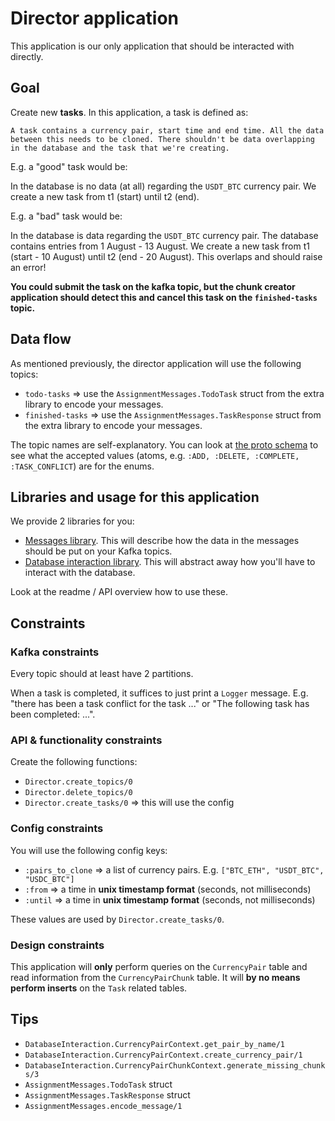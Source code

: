# Director application

This application is our only application that should be interacted with directly.

## Goal

Create new __tasks__. In this application, a task is defined as:

```text
A task contains a currency pair, start time and end time. All the data between this needs to be cloned. There shouldn't be data overlapping in the database and the task that we're creating.
```

E.g. a "good" task would be:

In the database is no data (at all) regarding the `USDT_BTC` currency pair. We create a new task from t1 (start) until t2 (end).

E.g. a "bad" task would be:

In the database is data regarding the `USDT_BTC` currency pair. The database contains entries from 1 August - 13 August. We create a new task from t1 (start - 10 August) until t2 (end - 20 August). This overlaps and should raise an error!

__You could submit the task on the kafka topic, but the chunk creator application should detect this and cancel this task on the `finished-tasks` topic.__

## Data flow

As mentioned previously, the director application will use the following topics:

* `todo-tasks` => use the `AssignmentMessages.TodoTask` struct from the extra library to encode your messages.
* `finished-tasks` => use the `AssignmentMessages.TaskResponse` struct from the extra library to encode your messages.

The topic names are self-explanatory. You can look at [the proto schema](https://github.com/distributed-applications-2021/assignment-messages/blob/main/protobuf_schemas.proto) to see what the accepted values (atoms, e.g. `:ADD, :DELETE, :COMPLETE, :TASK_CONFLICT`) are for the enums.

## Libraries and usage for this application

We provide 2 libraries for you:

* [Messages library](https://github.com/distributed-applications-2021/assignment-messages). This will describe how the data in the messages should be put on your Kafka topics.
* [Database interaction library](https://github.com/distributed-applications-2021/assignment-database-interaction). This will abstract away how you'll have to interact with the database.

Look at the readme / API overview how to use these.

## Constraints

### Kafka constraints

Every topic should at least have 2 partitions.

When a task is completed, it suffices to just print a `Logger` message. E.g. "there has been a task conflict for the task ..." or "The following task has been completed: ...".

### API & functionality constraints

Create the following functions:

* `Director.create_topics/0`
* `Director.delete_topics/0`
* `Director.create_tasks/0` => this will use the config

### Config constraints

You will use the following config keys:

* `:pairs_to_clone` => a list of currency pairs. E.g. `["BTC_ETH", "USDT_BTC", "USDC_BTC"]`
* `:from` => a time in __unix timestamp format__ (seconds, not milliseconds)
* `:until` => a time in __unix timestamp format__ (seconds, not milliseconds)

These values are used by `Director.create_tasks/0`.

### Design constraints

This application will __only__ perform queries on the `CurrencyPair` table and read information from the `CurrencyPairChunk` table. It will __by no means perform inserts__ on the `Task` related tables.

## Tips

* `DatabaseInteraction.CurrencyPairContext.get_pair_by_name/1`
* `DatabaseInteraction.CurrencyPairContext.create_currency_pair/1`
* `DatabaseInteraction.CurrencyPairChunkContext.generate_missing_chunks/3`
* `AssignmentMessages.TodoTask` struct
* `AssignmentMessages.TaskResponse` struct
* `AssignmentMessages.encode_message/1`
